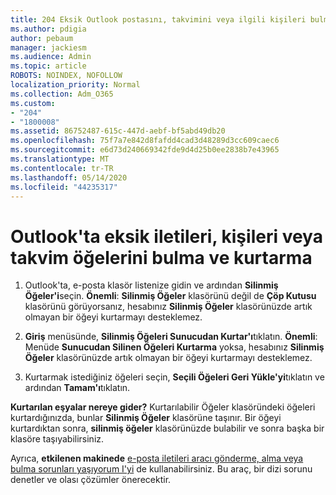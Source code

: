 ```yaml
---
title: 204 Eksik Outlook postasını, takvimini veya ilgili kişileri bulma veya kurtarma
ms.author: pdigia
author: pebaum
manager: jackiesm
ms.audience: Admin
ms.topic: article
ROBOTS: NOINDEX, NOFOLLOW
localization_priority: Normal
ms.collection: Adm_O365
ms.custom:
- "204"
- "1800008"
ms.assetid: 86752487-615c-447d-aebf-bf5abd49db20
ms.openlocfilehash: 75f7a7e842d8fafdd4cad3d48289d3cc609caec6
ms.sourcegitcommit: e6d73d240669342fde9d4d25b0ee2838b7e43965
ms.translationtype: MT
ms.contentlocale: tr-TR
ms.lasthandoff: 05/14/2020
ms.locfileid: "44235317"
---
```

# <a name="how-to-find-and-recover-missing-messages-contacts-or-calendar-items-in-outlook"></a>Outlook'ta eksik iletileri, kişileri veya takvim öğelerini bulma ve kurtarma

1. Outlook'ta, e-posta klasör listenize gidin ve ardından **Silinmiş Öğeler'i**seçin. **Önemli**: **Silinmiş Öğeler** klasörünü değil de **Çöp Kutusu** klasörünü görüyorsanız, hesabınız **Silinmiş Öğeler** klasörünüzde artık olmayan bir öğeyi kurtarmayı desteklemez.

2. **Giriş** menüsünde, **Silinmiş Öğeleri Sunucudan Kurtar'ı**tıklatın. **Önemli**: Menüde **Sunucudan Silinen Öğeleri Kurtarma** yoksa, hesabınız **Silinmiş Öğeler** klasörünüzde artık olmayan bir öğeyi kurtarmayı desteklemez.

3. Kurtarmak istediğiniz öğeleri seçin, **Seçili Öğeleri Geri Yükle'yi**tıklatın ve ardından **Tamam'ı**tıklatın.

**Kurtarılan eşyalar nereye gider?** Kurtarılabilir Öğeler klasöründeki öğeleri kurtardığınızda, bunlar **Silinmiş Öğeler** klasörüne taşınır. Bir öğeyi kurtardıktan sonra, **silinmiş öğeler** klasörünüzde bulabilir ve sonra başka bir klasöre taşıyabilirsiniz.

Ayrıca, **etkilenen makinede** [e-posta iletileri aracı gönderme, alma veya bulma sorunları yaşıyorum I'yi](https://aka.ms/SaRA-OutlookSendReceive) de kullanabilirsiniz. Bu araç, bir dizi sorunu denetler ve olası çözümler önerecektir.

